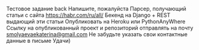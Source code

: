 Тестовое задание back
Напишите, пожалуйста
Парсер, получающий статьи с сайта https://habr.com/ru/all/
Бекенд на Django + REST выдающий эти статьи
Опубликовать на Heroku или PythonAnyWhere
Ссылку на опубликованный проект и репозиторий отправлять на почту smolyaevaekaterina@gmail.com Не забудьте указать свои контактные данные в письме Удачи)
